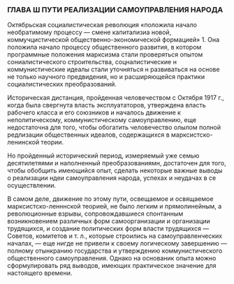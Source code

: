 ### ГЛАВА Ш ПУТИ РЕАЛИЗАЦИИ САМОУПРАВЛЕНИЯ НАРОДА

Октябрьская социалистическая революция «положила начало необратимому процессу — смене капитализиа новой, коммучцистической  общественно-экономической формацией» 1. Она положила начало процессу общественного развития, в котором программные положения марксизма стали проверяться опытом сониалистического строительства, соцналистические н коммунистические идеалы стали уточняться н развиваться на основе не только научного предвидения, но и расширяющейся практики социалистических преобразований.

Историческая дистанция, пройденная человечеством с Октября 1917 г., когда была свергнута власть эксплуататоров, утверждена власть рабочего класса и его союзников и началось движение к неполитическому, коммунистическому самоуправлению, еще недостаточна для того, чтобы обогатить человечество олылом полной редлизации общественных идеалов, содержащихся в марксистско-ленинской теории.

Но пройденный исторический период, измеряемый уже семью  десятилетяями и наполненный преобразованиямн, достаточен для того, чтобы обобщить имеющийся опыт, сделать некоторые важные выводы о реализации ндеи самоуправления народа, успехах и неудачах в се осуществлении.

В самом деле, движение по этому пути, освещаемое и освящаемое марксистско-ленннской теорией, не было легким и прямолинейным, а революционные взрывы, сопровождавшиеся спонтанным возникновением различных форм самоорганизации и организации трудящихся, и создание политических форм власти трудящихся — Советов, комитетов и т. л., которые строились на самоуправленческих началах, — еще нигде не привели к своему логическому завершению — полному отынкранию государства и утверждению коммунистического общественного самоуправления. Однако на основаник опыта можно сформулировать ряд выводов, имеющих практическое значение для настоящего времени.

